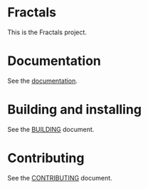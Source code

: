 # Fractals

This is the Fractals project.

# Documentation

See the [documentation](https://korigamik.github.io/fractals).

# Building and installing

See the [BUILDING](BUILDING.md) document.

# Contributing

See the [CONTRIBUTING](CONTRIBUTING.md) document.